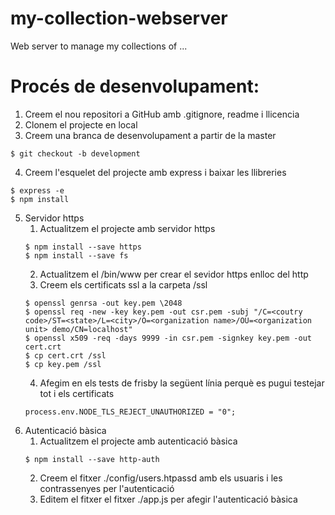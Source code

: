 # my-collection-webserver
Web server to manage my collections of ...


# Procés de desenvolupament:

1. Creem el nou repositori a GitHub amb .gitignore, readme i llicencia
2. Clonem el projecte en local
3. Creem una branca de desenvolupament a partir de la master
```
$ git checkout -b development
```
4. Creem l'esquelet del projecte amb express i baixar les llibreries
```
$ express -e
$ npm install
```
5. Servidor https
    1. Actualitzem el projecte amb servidor https
    ```
    $ npm install --save https
    $ npm install --save fs
    ```
    2. Actualitzem el /bin/www per crear el sevidor https enlloc del http
    3. Creem els certificats ssl a la carpeta /ssl
    ```
    $ openssl genrsa -out key.pem \2048
    $ openssl req -new -key key.pem -out csr.pem -subj "/C=<coutry code>/ST=<state>/L=<city>/O=<organization name>/OU=<organization unit> demo/CN=localhost"
    $ openssl x509 -req -days 9999 -in csr.pem -signkey key.pem -out cert.crt
    $ cp cert.crt /ssl
    $ cp key.pem /ssl
    ```
    4. Afegim en els tests de frisby la següent línia perquè es pugui testejar tot i els certificats
    ```
    process.env.NODE_TLS_REJECT_UNAUTHORIZED = "0";
    ```
6. Autenticació bàsica
    1. Actualitzem el projecte amb autenticació bàsica
    ```
    $ npm install --save http-auth
    ```
    2. Creem el fitxer ./config/users.htpassd amb els usuaris i les contrassenyes per l'autenticació
    3. Editem el fitxer el fitxer ./app.js per afegir l'autenticació bàsica
